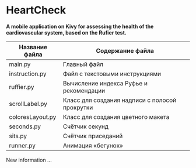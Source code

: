 # HeartCheck
**A mobile application on Kivy for assessing the health of the cardiovascular system, based on the Rufier test.**

Название файла   | Содержание файла
-----------------|-------------------
main.py          |Главный файл
instruction.py   |Файл с текстовыми инструкциями
ruffier.py       |Вычисление индекса Руфье и рекомендации
scrollLabel.py   |Класс для создания надписи с полосой прокрутки
coloresLayout.py |Класс для создания цветного макета
seconds.py       |Счётчик секунд
sits.py          |Счётчик приседаний
runner.py        |Анимация «бегунок»

New information ...
